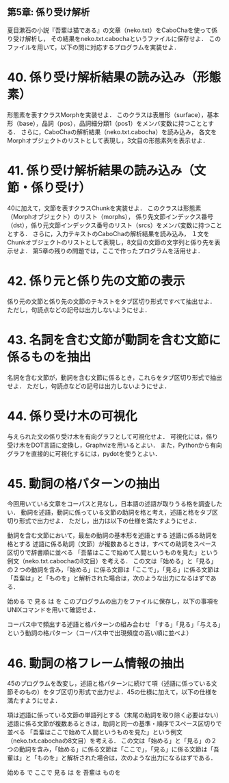 ## 第5章: 係り受け解析
夏目漱石の小説『吾輩は猫である』の文章（neko.txt）をCaboChaを使って係り受け解析し，
その結果をneko.txt.cabochaというファイルに保存せよ．
このファイルを用いて，以下の問に対応するプログラムを実装せよ．

# 40. 係り受け解析結果の読み込み（形態素）
形態素を表すクラスMorphを実装せよ．
このクラスは表層形（surface），基本形（base），品詞（pos），品詞細分類1（pos1）をメンバ変数に持つこととする．
さらに，CaboChaの解析結果（neko.txt.cabocha）を読み込み，
各文をMorphオブジェクトのリストとして表現し，3文目の形態素列を表示せよ．

# 41. 係り受け解析結果の読み込み（文節・係り受け）
40に加えて，文節を表すクラスChunkを実装せよ．
このクラスは形態素（Morphオブジェクト）のリスト（morphs），
係り先文節インデックス番号（dst），係り元文節インデックス番号のリスト（srcs）をメンバ変数に持つこととする．
さらに，入力テキストのCaboChaの解析結果を読み込み，
１文をChunkオブジェクトのリストとして表現し，8文目の文節の文字列と係り先を表示せよ．
第5章の残りの問題では，ここで作ったプログラムを活用せよ．

# 42. 係り元と係り先の文節の表示
係り元の文節と係り先の文節のテキストをタブ区切り形式ですべて抽出せよ．
ただし，句読点などの記号は出力しないようにせよ．

# 43. 名詞を含む文節が動詞を含む文節に係るものを抽出
名詞を含む文節が，動詞を含む文節に係るとき，これらをタブ区切り形式で抽出せよ．
ただし，句読点などの記号は出力しないようにせよ．

# 44. 係り受け木の可視化
与えられた文の係り受け木を有向グラフとして可視化せよ．
可視化には，係り受け木をDOT言語に変換し，Graphvizを用いるとよい．
また，Pythonから有向グラフを直接的に可視化するには，pydotを使うとよい．

# 45. 動詞の格パターンの抽出
今回用いている文章をコーパスと見なし，日本語の述語が取りうる格を調査したい． 動詞を述語，動詞に係っている文節の助詞を格と考え，述語と格をタブ区切り形式で出力せよ． ただし，出力は以下の仕様を満たすようにせよ．

動詞を含む文節において，最左の動詞の基本形を述語とする
述語に係る助詞を格とする
述語に係る助詞（文節）が複数あるときは，すべての助詞をスペース区切りで辞書順に並べる
「吾輩はここで始めて人間というものを見た」という例文（neko.txt.cabochaの8文目）を考える． この文は「始める」と「見る」の２つの動詞を含み，「始める」に係る文節は「ここで」，「見る」に係る文節は「吾輩は」と「ものを」と解析された場合は，次のような出力になるはずである．

始める  で
見る    は を
このプログラムの出力をファイルに保存し，以下の事項をUNIXコマンドを用いて確認せよ．

コーパス中で頻出する述語と格パターンの組み合わせ
「する」「見る」「与える」という動詞の格パターン（コーパス中で出現頻度の高い順に並べよ）

# 46. 動詞の格フレーム情報の抽出
45のプログラムを改変し，述語と格パターンに続けて項（述語に係っている文節そのもの）をタブ区切り形式で出力せよ．45の仕様に加えて，以下の仕様を満たすようにせよ．

項は述語に係っている文節の単語列とする（末尾の助詞を取り除く必要はない）
述語に係る文節が複数あるときは，助詞と同一の基準・順序でスペース区切りで並べる
「吾輩はここで始めて人間というものを見た」という例文（neko.txt.cabochaの8文目）を考える． この文は「始める」と「見る」の２つの動詞を含み，「始める」に係る文節は「ここで」，「見る」に係る文節は「吾輩は」と「ものを」と解析された場合は，次のような出力になるはずである．

始める  で      ここで
見る    は を   吾輩は ものを